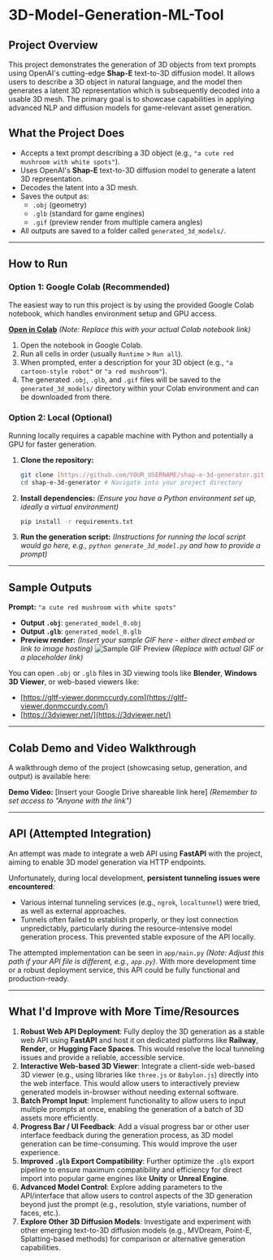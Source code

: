 # 3D-Model-Generation-ML-Tool

## Project Overview

This project demonstrates the generation of 3D objects from text prompts using OpenAI's cutting-edge **Shap-E** text-to-3D diffusion model. It allows users to describe a 3D object in natural language, and the model then generates a latent 3D representation which is subsequently decoded into a usable 3D mesh. The primary goal is to showcase capabilities in applying advanced NLP and diffusion models for game-relevant asset generation.

## What the Project Does

* Accepts a text prompt describing a 3D object (e.g., `"a cute red mushroom with white spots"`).
* Uses OpenAI's **Shap-E** text-to-3D diffusion model to generate a latent 3D representation.
* Decodes the latent into a 3D mesh.
* Saves the output as:
    * `.obj` (geometry)
    * `.glb` (standard for game engines)
    * `.gif` (preview render from multiple camera angles)
* All outputs are saved to a folder called `generated_3d_models/`.

---

## How to Run

### Option 1: Google Colab (Recommended)

The easiest way to run this project is by using the provided Google Colab notebook, which handles environment setup and GPU access.

**[Open in Colab](https://colab.research.google.com/)** *(Note: Replace this with your actual Colab notebook link)*

1.  Open the notebook in Google Colab.
2.  Run all cells in order (usually `Runtime` > `Run all`).
3.  When prompted, enter a description for your 3D object (e.g., `"a cartoon-style robot"` or `"a red mushroom"`).
4.  The generated `.obj`, `.glb`, and `.gif` files will be saved to the `generated_3d_models/` directory within your Colab environment and can be downloaded from there.

### Option 2: Local (Optional)

Running locally requires a capable machine with Python and potentially a GPU for faster generation.

1.  **Clone the repository:**
    ```bash
    git clone [https://github.com/YOUR_USERNAME/shap-e-3d-generator.git](https://github.com/YOUR_USERNAME/shap-e-3d-generator.git) # Replace YOUR_USERNAME
    cd shap-e-3d-generator # Navigate into your project directory
    ```
2.  **Install dependencies:**
    *(Ensure you have a Python environment set up, ideally a virtual environment)*
    ```bash
    pip install -r requirements.txt
    ```
3.  **Run the generation script:**
    *(Instructions for running the local script would go here, e.g., `python generate_3d_model.py` and how to provide a prompt)*

---

## Sample Outputs

**Prompt:** `"a cute red mushroom with white spots"`

* **Output `.obj`**: `generated_model_0.obj`
* **Output `.glb`**: `generated_model_0.glb`
* **Preview render:**
    *(Insert your sample GIF here - either direct embed or link to image hosting)*
    ![Sample GIF Preview](https://example.com/path/to/your/sample_mushroom.gif) *(Replace with actual GIF or a placeholder link)*

You can open `.obj` or `.glb` files in 3D viewing tools like **Blender**, **Windows 3D Viewer**, or web-based viewers like:
* [https://gltf-viewer.donmccurdy.com](https://gltf-viewer.donmccurdy.com/)
* [https://3dviewer.net/](https://3dviewer.net/)

---

## Colab Demo and Video Walkthrough

A walkthrough demo of the project (showcasing setup, generation, and output) is available here:

**Demo Video:** [Insert your Google Drive shareable link here] *(Remember to set access to "Anyone with the link")*

---

## API (Attempted Integration)

An attempt was made to integrate a web API using **FastAPI** with the project, aiming to enable 3D model generation via HTTP endpoints.

Unfortunately, during local development, **persistent tunneling issues were encountered**:

* Various internal tunneling services (e.g., `ngrok`, `localtunnel`) were tried, as well as external approaches.
* Tunnels often failed to establish properly, or they lost connection unpredictably, particularly during the resource-intensive model generation process. This prevented stable exposure of the API locally.

The attempted implementation can be seen in `app/main.py` *(Note: Adjust this path if your API file is different, e.g., `app.py`)*. With more development time or a robust deployment service, this API could be fully functional and production-ready.

---

## What I'd Improve with More Time/Resources

1.  **Robust Web API Deployment**: Fully deploy the 3D generation as a stable web API using **FastAPI** and host it on dedicated platforms like **Railway**, **Render**, or **Hugging Face Spaces**. This would resolve the local tunneling issues and provide a reliable, accessible service.
2.  **Interactive Web-based 3D Viewer**: Integrate a client-side web-based 3D viewer (e.g., using libraries like `three.js` or `Babylon.js`) directly into the web interface. This would allow users to interactively preview generated models in-browser without needing external software.
3.  **Batch Prompt Input**: Implement functionality to allow users to input multiple prompts at once, enabling the generation of a batch of 3D assets more efficiently.
4.  **Progress Bar / UI Feedback**: Add a visual progress bar or other user interface feedback during the generation process, as 3D model generation can be time-consuming. This would improve the user experience.
5.  **Improved `.glb` Export Compatibility**: Further optimize the `.glb` export pipeline to ensure maximum compatibility and efficiency for direct import into popular game engines like **Unity** or **Unreal Engine**.
6.  **Advanced Model Control**: Explore adding parameters to the API/interface that allow users to control aspects of the 3D generation beyond just the prompt (e.g., resolution, style variations, number of faces, etc.).
7.  **Explore Other 3D Diffusion Models**: Investigate and experiment with other emerging text-to-3D diffusion models (e.g., MVDream, Point-E, Splatting-based methods) for comparison or alternative generation capabilities.
